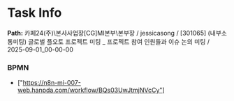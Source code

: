 # Task Info

**Path:** 카페24(주)\본사사업장\[CG]MI본부\본부장 / jessicasong / [301065] (내부소통미팅) 글로벌 플오토 프로젝트 미팅 _ 프로젝트 참여 인원들과 이슈 논의 미팅 / 2025-09-01_00-00-00

### BPMN
- ["https://n8n-mi-007-web.hanpda.com/workflow/BQs03UwJtmjNVcCy"]

